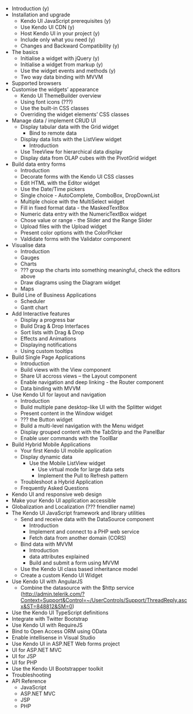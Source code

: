 * Introduction (y)
* Installation and upgrade
  * Kendo UI JavaScript prerequisites (y)
  * Use Kendo UI CDN (y)
  * Host Kendo UI in your project (y)
  * Include only what you need (y)
  * Changes and Backward Compatibility (y)
* The basics
  * Initialise a widget with jQuery (y)
  * Initialise a widget from markup (y)
  * Use the widget events and methods (y)
  * Two way data binding with MVVM
* Supported browsers
* Customise the widgets’ appearance
  * Kendo UI ThemeBuilder overview
  * Using font icons (???)
  * Use the built-in CSS classes
  * Overriding the widget elements’ CSS classes
* Manage data / implement CRUD UI
  * Display tabular data with the Grid widget
     * Bind to remote data
  * Display data lists with the ListView widget
     * Introduction
  * Use TreeView for hierarchical data display
  * Display data from OLAP cubes with the PivotGrid widget
* Build data entry forms
  * Introduction
  * Decorate forms with the Kendo UI CSS classes
  * Edit HTML with the Editor widget
  * Use the Date/Time pickers
  * Single choice - AutoComplete, ComboBox, DropDownList
  * Multiple choice with the MultiSelect widget
  * Fill in fixed format data - the MaskedTextBox
  * Numeric data entry with the NumericTextBox widget
  * Chose value or range - the Slider and the Range Slider
  * Upload files with the Upload widget
  * Present color options with the ColorPicker
  * Valdidate forms with the Validator component
* Visualise data
  * Introduction
  * Gauges
  * Charts
  * ??? group the charts into something meaningful, check the editors above
  * Draw diagrams using the Diagram widget
  * Maps
* Build Line of Business Applications
  * Scheduler
  * Gantt chart
* Add Interactive features
  * Display a progress bar
  * Build Drag & Drop Interfaces
  * Sort lists with Drag & Drop
  * Effects and Animations
  * Displaying notifications
  * Using custom tooltips
* Build Single Page Applications
  * Introduction
  * Build views with the View component
  * Share UI accross views – the Layout component
  * Enable navigation and deep linking - the Router component
  * Data binding with MVVM
* Use Kendo UI for layout and navigation
  * Introduction
  * Build multiple pane desktop-like UI with the Splitter widget
  * Present content in the Window widget
  * ??? the Button widget
  * Build a multi-level navigation with the Menu widget
  * Display grouped content with the TabStrip and the PanelBar
  * Enable user commands with the ToolBar
* Build Hybrid Mobile Applications
  * Your first Kendo UI mobile application
  * Display dynamic data
     * Use the Mobile ListView widget
        * Use virtual mode for large data sets
        * Implement the Pull to Refresh pattern
  * Troubleshoot a Hybrid Application
  * Frequently Asked Questions
* Kendo UI and responsive web design
* Make your Kendo UI application accessible
* Globalization and Localization (??? friendlier name)
* The Kendo UI JavaScript framework and library utilities
  * Send and receive data with the DataSource component
     * Introduction
     * Implement and connect to a PHP web service
     * Fetch data from another domain (CORS)
  * Bind data with MVVM
     * Introduction
     * data attributes explained
     * Build and submit a form using MVVM
  * Use the Kendo UI class based inheritance model
  * Create a custom Kendo UI Widget
* Use Kendo UI with AngularJS
    * Combine the datasource with the $http service (http://admin.telerik.com/?Context=Support&Control=~/UserControls/Support/ThreadReply.ascx&ST=848812&SM=0)
* Use the Kendo UI TypeScript definitions
* Integrate with Twitter Bootstrap
* Use Kendo UI with RequireJS
* Bind to Open Access ORM using OData
* Enable intellisense in Visual Studio
* Use Kendo UI in ASP.NET Web forms project
* UI for ASP.NET MVC
* UI for JSP
* UI for PHP
* Use the Kendo UI Bootstrapper toolkit
* Troubleshooting
* API Reference
  * JavaScript
  * ASP.NET MVC
  * JSP
  * PHP

